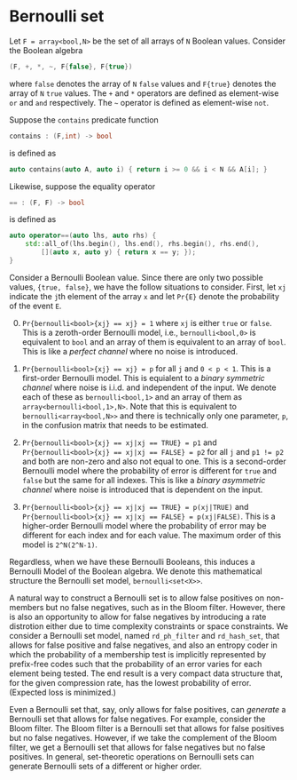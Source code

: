 Bernoulli set
=============

Let `F = array<bool,N>` be the set of all arrays of `N` Boolean values.
Consider the Boolean algebra
```cpp
(F, +, *, ~, F{false}, F{true})
```
where `false` denotes the array of `N` `false` values and `F{true}` denotes
the array of `N` `true` values. The `+` and `*` operators are defined as
element-wise `or` and `and` respectively. The `~` operator is defined as
element-wise `not`.

Suppose the `contains` predicate function
```cpp
contains : (F,int) -> bool
```
is defined as
```cpp
auto contains(auto A, auto i) { return i >= 0 && i < N && A[i]; }
```
Likewise, suppose the equality operator
```cpp
== : (F, F) -> bool
```
is defined as
```cpp
auto operator==(auto lhs, auto rhs) {
    std::all_of(lhs.begin(), lhs.end(), rhs.begin(), rhs.end(),
        [](auto x, auto y) { return x == y; });
}
```

Consider a Bernoulli Boolean value. Since there are only two possible values,
`{true, false}`, we have the follow situations to consider. First, let `xj` 
indicate the `j`th element of the array `x` and let `Pr{E}` denote the
probability of the event `E`.

0. `Pr{bernoulli<bool>{xj} == xj} = 1` where `xj` is either `true` or `false`.
This is a zeroth-order Bernoulli model, i.e., `bernoulli<bool,0>` is equivalent to `bool`
and an array of them is equivalent to an array of `bool`.
This is like a *perfect channel* where no noise is introduced.

1. `Pr{bernoulli<bool>{xj} == xj} = p` for all `j` and `0 < p < 1`. This is a
first-order Bernoulli model. This is equialent to a *binary symmetric channel* where
noise is i.i.d. and independent of the input. We denote each of these as
`bernoulli<bool,1>` and an array of them as `array<bernoulli<bool,1>,N>`. Note that
this is equivalent to `bernoulli<array<bool,N>>` and there is technically only
one parameter, `p`, in the confusion matrix that needs to be estimated.

2. `Pr{bernoulli<bool>{xj} == xj|xj == TRUE} = p1` and
   `Pr{bernoulli<bool>{xj} == xj|xj == FALSE} = p2` for all `j` and `p1 != p2` and
   both are non-zero and also not equal to one. This is a second-order
Bernoulli model where the probability of error is different for `true`
and `false` but the same for all indexes. This is like a *binary asymmetric channel*
where noise is introduced that is dependent on the input.

3. `Pr{bernoulli<bool>{xj} == xj|xj == TRUE} = p(xj|TRUE)` and
   `Pr{bernoulli<bool>{xj} == xj|xj == FALSE} = p(xj|FALSE)`. This is a
higher-order Bernoulli model where the probability of error may be different for
each index and for each value. The maximum order of this model is
`2^N(2^N-1)`.

Regardless, when we have these Bernoulli Booleans, this induces a Bernoulli Model
of the Boolean algebra.
We denote this mathematical structure the Bernoulli set model, `bernoulli<set<X>>`.

A natural way to construct a Bernoulli set is to allow false positives on
non-members but no false negatives, such as in the Bloom filter. However, there
is also an opportunity to allow for false negatives by introducing a rate distrotion
either due to time complexity constraints or space constraints. We consider a
Bernoulli set model, named `rd_ph_filter` and `rd_hash_set`, that allows for
false positive and false negatives, and also an entropy coder in which the
probability of a membership test is implicitly represented by prefix-free codes
such that the probability of an error varies for each element being tested.
The end result is a very compact data structure that, for the given compression
rate, has the lowest probability of error. (Expected loss is minimized.)

Even a Bernoulli set that, say, only allows for false positives, can *generate*
a Bernoulli set that allows for false negatives. For example, consider the
Bloom filter. The Bloom filter is a Bernoulli set that allows for false positives
but no false negatives. However, if we take the complement of the Bloom filter,
we get a Bernoulli set that allows for false negatives but no false positives.
In general, set-theoretic operations on Bernoulli sets can generate Bernoulli sets
of a different or higher order.
